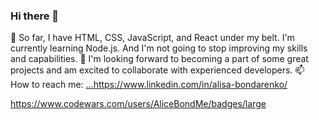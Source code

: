 ### Hi there 👋

<!--
**AliceBondMe/AliceBondMe** is a ✨ _special_ ✨ repository because its `README.md` (this file) appears on your GitHub profile.

Here are some ideas to get you started:

- 🔭 I’m currently working on ...

- 🤔 I’m looking for help with ...
- 💬 Ask me about ...

- 😄 Pronouns: ...
- ⚡ Fun fact: ...
-->

🌱 So far, I have HTML, CSS, JavaScript, and React under my belt. I'm currently learning Node.js. And I'm not going to stop improving my skills and capabilities.
👯 I'm looking forward to becoming a part of some great projects and am excited to collaborate with experienced developers.
📫 How to reach me: [...](https://www.linkedin.com/in/alisa-bondarenko/)https://www.linkedin.com/in/alisa-bondarenko/

https://www.codewars.com/users/AliceBondMe/badges/large
